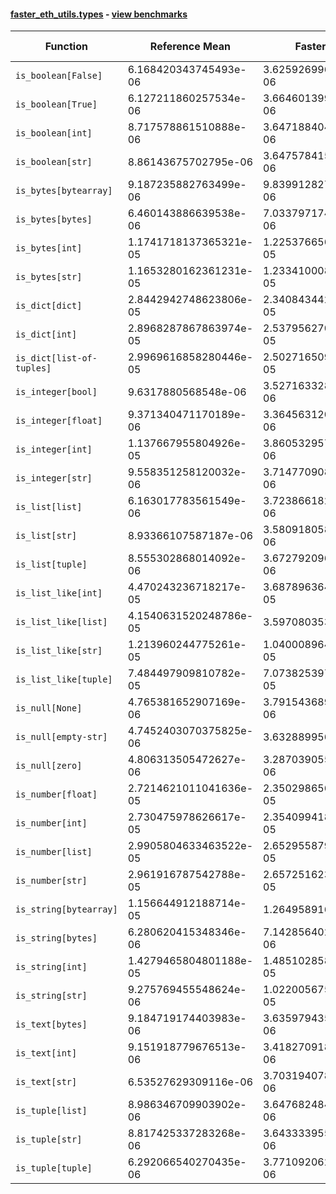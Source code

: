 #### [faster_eth_utils.types](https://github.com/BobTheBuidler/faster-eth-utils/blob/master/faster_eth_utils/types.py) - [view benchmarks](https://github.com/BobTheBuidler/faster-eth-utils/blob/master/benchmarks/test_types_benchmarks.py)

| Function | Reference Mean | Faster Mean | % Change | Speedup (%) | x Faster | Faster |
|----------|---------------|-------------|----------|-------------|----------|--------|
| `is_boolean[False]` | 6.168420343745493e-06 | 3.6259269960396716e-06 | 41.22% | 70.12% | 1.70x | ✅ |
| `is_boolean[True]` | 6.127211860257534e-06 | 3.6646013999471655e-06 | 40.19% | 67.20% | 1.67x | ✅ |
| `is_boolean[int]` | 8.717578861510888e-06 | 3.647188404873049e-06 | 58.16% | 139.02% | 2.39x | ✅ |
| `is_boolean[str]` | 8.86143675702795e-06 | 3.6475784157598544e-06 | 58.84% | 142.94% | 2.43x | ✅ |
| `is_bytes[bytearray]` | 9.187235882763499e-06 | 9.839912827956364e-06 | -7.10% | -6.63% | 0.93x | ❌ |
| `is_bytes[bytes]` | 6.460143886639538e-06 | 7.033797174118247e-06 | -8.88% | -8.16% | 0.92x | ❌ |
| `is_bytes[int]` | 1.1741718137365321e-05 | 1.2253766564991792e-05 | -4.36% | -4.18% | 0.96x | ❌ |
| `is_bytes[str]` | 1.1653280162361231e-05 | 1.2334100085668229e-05 | -5.84% | -5.52% | 0.94x | ❌ |
| `is_dict[dict]` | 2.8442942748623806e-05 | 2.340843442113055e-05 | 17.70% | 21.51% | 1.22x | ✅ |
| `is_dict[int]` | 2.8968287867863974e-05 | 2.5379562708394988e-05 | 12.39% | 14.14% | 1.14x | ✅ |
| `is_dict[list-of-tuples]` | 2.9969616858280446e-05 | 2.5027165098294495e-05 | 16.49% | 19.75% | 1.20x | ✅ |
| `is_integer[bool]` | 9.6317880568548e-06 | 3.5271633283069222e-06 | 63.38% | 173.07% | 2.73x | ✅ |
| `is_integer[float]` | 9.371340471170189e-06 | 3.3645631203781375e-06 | 64.10% | 178.53% | 2.79x | ✅ |
| `is_integer[int]` | 1.137667955804926e-05 | 3.860532957151386e-06 | 66.07% | 194.69% | 2.95x | ✅ |
| `is_integer[str]` | 9.558351258120032e-06 | 3.7147709086353737e-06 | 61.14% | 157.31% | 2.57x | ✅ |
| `is_list[list]` | 6.163017783561549e-06 | 3.723866182637515e-06 | 39.58% | 65.50% | 1.66x | ✅ |
| `is_list[str]` | 8.93366107587187e-06 | 3.580918058281841e-06 | 59.92% | 149.48% | 2.49x | ✅ |
| `is_list[tuple]` | 8.555302868014092e-06 | 3.672792096185725e-06 | 57.07% | 132.94% | 2.33x | ✅ |
| `is_list_like[int]` | 4.470243236718217e-05 | 3.6878963642887676e-05 | 17.50% | 21.21% | 1.21x | ✅ |
| `is_list_like[list]` | 4.1540631520248786e-05 | 3.59708035345593e-05 | 13.41% | 15.48% | 1.15x | ✅ |
| `is_list_like[str]` | 1.213960244775261e-05 | 1.0400089643212058e-05 | 14.33% | 16.73% | 1.17x | ✅ |
| `is_list_like[tuple]` | 7.484497909810782e-05 | 7.073825397069183e-05 | 5.49% | 5.81% | 1.06x | ✅ |
| `is_null[None]` | 4.765381652907169e-06 | 3.791543689278306e-06 | 20.44% | 25.68% | 1.26x | ✅ |
| `is_null[empty-str]` | 4.7452403070375825e-06 | 3.63288995696781e-06 | 23.44% | 30.62% | 1.31x | ✅ |
| `is_null[zero]` | 4.806313505472627e-06 | 3.2870390553837342e-06 | 31.61% | 46.22% | 1.46x | ✅ |
| `is_number[float]` | 2.7214621011041636e-05 | 2.3502986560331533e-05 | 13.64% | 15.79% | 1.16x | ✅ |
| `is_number[int]` | 2.730475978626617e-05 | 2.354099418917173e-05 | 13.78% | 15.99% | 1.16x | ✅ |
| `is_number[list]` | 2.9905804633463522e-05 | 2.6529558793477256e-05 | 11.29% | 12.73% | 1.13x | ✅ |
| `is_number[str]` | 2.961916787542788e-05 | 2.6572516230568007e-05 | 10.29% | 11.47% | 1.11x | ✅ |
| `is_string[bytearray]` | 1.156644912188714e-05 | 1.26495891661519e-05 | -9.36% | -8.56% | 0.91x | ❌ |
| `is_string[bytes]` | 6.280620415348346e-06 | 7.142856402819262e-06 | -13.73% | -12.07% | 0.88x | ❌ |
| `is_string[int]` | 1.4279465804801188e-05 | 1.485102858710394e-05 | -4.00% | -3.85% | 0.96x | ❌ |
| `is_string[str]` | 9.275769455548624e-06 | 1.0220056754380506e-05 | -10.18% | -9.24% | 0.91x | ❌ |
| `is_text[bytes]` | 9.184719174403983e-06 | 3.635979435203628e-06 | 60.41% | 152.61% | 2.53x | ✅ |
| `is_text[int]` | 9.151918779676513e-06 | 3.418270918082065e-06 | 62.65% | 167.74% | 2.68x | ✅ |
| `is_text[str]` | 6.53527629309116e-06 | 3.7031940781573744e-06 | 43.34% | 76.48% | 1.76x | ✅ |
| `is_tuple[list]` | 8.986346709903902e-06 | 3.6476824846672267e-06 | 59.41% | 146.36% | 2.46x | ✅ |
| `is_tuple[str]` | 8.817425337283268e-06 | 3.6433339556713083e-06 | 58.68% | 142.02% | 2.42x | ✅ |
| `is_tuple[tuple]` | 6.292066540270435e-06 | 3.7710920629115455e-06 | 40.07% | 66.85% | 1.67x | ✅ |
